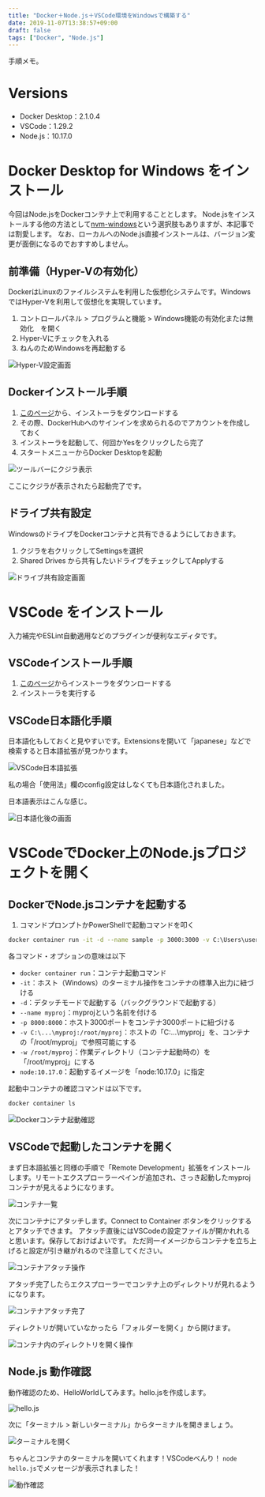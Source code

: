 ```yaml
---
title: "Docker＋Node.js＋VSCode環境をWindowsで構築する"
date: 2019-11-07T13:38:57+09:00
draft: false
tags: ["Docker", "Node.js"]
---
```


手順メモ。

# Versions

* Docker Desktop：2.1.0.4
* VSCode：1.29.2
* Node.js：10.17.0

# Docker Desktop for Windows をインストール
今回はNode.jsをDockerコンテナ上で利用することとします。
Node.jsをインストールする他の方法として[nvm-windows](https://github.com/coreybutler/nvm-windows)という選択肢もありますが、本記事では割愛します。
なお、ローカルへのNode.js直接インストールは、バージョン変更が面倒になるのでおすすめしません。

## 前準備（Hyper-Vの有効化）
DockerはLinuxのファイルシステムを利用した仮想化システムです。WindowsではHyper-Vを利用して仮想化を実現しています。

1. コントロールパネル > プログラムと機能 > Windows機能の有効化または無効化　を開く
2. Hyper-Vにチェックを入れる
3. ねんのためWindowsを再起動する

![Hyper-V設定画面](/images/20191107_HyperV.png)

## Dockerインストール手順

1. [このページ](https://docs.docker.com/docker-for-windows/install/)から、インストーラをダウンロードする
2. その際、DockerHubへのサインインを求められるのでアカウントを作成しておく
3. インストーラを起動して、何回かYesをクリックしたら完了
4. スタートメニューからDocker Desktopを起動

![ツールバーにクジラ表示](/images/20191107_Bar.png)

ここにクジラが表示されたら起動完了です。

## ドライブ共有設定
WindowsのドライブをDockerコンテナと共有できるようにしておきます。

1. クジラを右クリックしてSettingsを選択
2. Shared Drives から共有したいドライブをチェックしてApplyする

![ドライブ共有設定画面](/images/20191107_SharedDrives.png)

# VSCode をインストール
入力補完やESLint自動適用などのプラグインが便利なエディタです。

## VSCodeインストール手順

1. [このページ](https://code.visualstudio.com/)からインストーラをダウンロードする
2. インストーラを実行する

## VSCode日本語化手順

日本語化もしておくと見やすいです。Extensionsを開いて「japanese」などで検索すると日本語拡張が見つかります。

![VSCode日本語拡張](/images/20191107_VSCodeJapan.png)

私の場合「使用法」欄のconfig設定はしなくても日本語化されました。

日本語表示はこんな感じ。

![日本語化後の画面](/images/20191107_VSCodeJapanesed.png)

# VSCodeでDocker上のNode.jsプロジェクトを開く

## DockerでNode.jsコンテナを起動する

1. コマンドプロンプトかPowerShellで起動コマンドを叩く

```sh
docker container run -it -d --name sample -p 3000:3000 -v C:\Users\username\Development\myproj:/root/myproj -w /root/myproj node:10.17.0 /bin/bash
```

各コマンド・オプションの意味は以下

* `docker container run`：コンテナ起動コマンド
* `-it`：ホスト（Windows）のターミナル操作をコンテナの標準入出力に紐づける
* `-d`：デタッチモードで起動する（バックグラウンドで起動する）
* `--name myproj`：myprojという名前を付ける
* `-p 8000:8000`：ホスト3000ポートをコンテナ3000ポートに紐づける
* `-v C:\...\myproj:/root/myproj`：ホストの「C:\...\myproj」を、コンテナの「/root/myproj」で参照可能にする
* `-w /root/myproj`：作業ディレクトリ（コンテナ起動時の）を「/root/myproj」にする
* `node:10.17.0`：起動するイメージを「node:10.17.0」に指定

起動中コンテナの確認コマンドは以下です。

```sh
docker container ls
```

![Dockerコンテナ起動確認](/images/20191107_Docker.png)

## VSCodeで起動したコンテナを開く

まず日本語拡張と同様の手順で「Remote Development」拡張をインストールします。リモートエクスプローラーペインが追加され、さっき起動したmyprojコンテナが見えるようになります。

![コンテナ一覧](/images/20191107_VSCodeContainer.png)

次にコンテナにアタッチします。Connect to Container ボタンをクリックするとアタッチできます。
アタッチ直後にはVSCodeの設定ファイルが開かれれると思います。保存しておけばよいです。
ただ同一イメージからコンテナを立ち上げると設定が引き継がれるので注意してください。

![コンテナアタッチ操作](/images/20191107_VSCodeConnect.png)

アタッチ完了したらエクスプローラーでコンテナ上のディレクトリが見れるようになります。

![コンテナアタッチ完了](/images/20191107_VSCodeOpened.png)

ディレクトリが開いていなかったら「フォルダーを開く」から開けます。

![コンテナ内のディレクトリを開く操作](/images/20191107_VSCodeOpening.png)

## Node.js 動作確認

動作確認のため、HelloWorldしてみます。hello.jsを作成します。

![hello.js](/images/20191107_VSCodeHello.png)

次に「ターミナル > 新しいターミナル」からターミナルを開きましょう。

![ターミナルを開く](/images/20191107_VSCodeTerminal.png)

ちゃんとコンテナのターミナルを開いてくれます！VSCodeべんり！
`node hello.js`でメッセージが表示されました！

![動作確認](/images/20191107_VSCodeTest.png)
